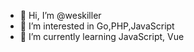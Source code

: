 - 👋 Hi, I’m @weskiller
- 👀 I’m interested in Go,PHP,JavaScript
- 🌱 I’m currently learning JavaScript, Vue
